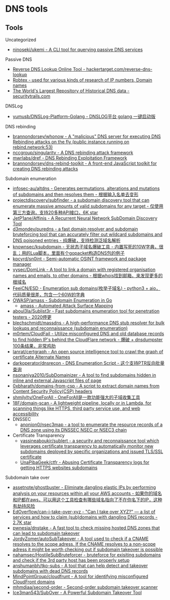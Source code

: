 # DNS tools

## Tools

Uncategorized

* [ninoseki/ukemi - A CLI tool for querying passive DNS services](https://github.com/ninoseki/ukemi)

Passive DNS

* [Reverse DNS Lookup Online Tool - hackertarget.com/reverse-dns-lookup](https://hackertarget.com/reverse-dns-lookup/)
* [Robtex - used for various kinds of research of IP numbers, Domain names](https://www.robtex.com/)
* [The World's Largest Repository of Historical DNS data - securitytrails.com](https://securitytrails.com/)

DNSLog

* [yumusb/DNSLog-Platform-Golang - DNSLOG平台 golang 一键启动版](https://github.com/yumusb/DNSLog-Platform-Golang)

DNS rebinding

* [brannondorsey/whonow - A "malicious" DNS server for executing DNS Rebinding attacks on the fly (public instance running on rebind.network:53)](https://github.com/brannondorsey/whonow)
* [nccgroup/singularity - A DNS rebinding attack framework](https://github.com/nccgroup/singularity)
* [mwrlabs/dref - DNS Rebinding Exploitation Framework](https://github.com/mwrlabs/dref)
* [brannondorsey/dns-rebind-toolkit - A front-end JavaScript toolkit for creating DNS rebinding attacks](https://github.com/brannondorsey/dns-rebind-toolkit)

Subdomain enumeration

* [infosec-au/altdns - Generates permutations, alterations and mutations of subdomains and then resolves them - 根据输入名单去变形](https://github.com/infosec-au/altdns)
* [projectdiscovery/subfinder - a subdomain discovery tool that can enumerate massive amounts of valid subdomains for any target - 仅使用第三方查询，支持20多种API接口，6K star](https://github.com/projectdiscovery/subfinder)
* [JetP1ane/Affinis - A Recurrent Neural Network SubDomain Discovery Tool](https://github.com/JetP1ane/Affinis)
* [d3mondev/puredns - a fast domain resolver and subdomain bruteforcing tool that can accurately filter out wildcard subdomains and DNS poisoned entries - 纯爆破，支持检测泛域名解析](https://github.com/d3mondev/puredns)
* [knownsec/ksubdomain - 无状态子域名爆破工具 - 内置写死的10W字典，很乱；用的Lua脚本，里面有个gopacket构造DNS包的例子](https://github.com/knownsec/ksubdomain)
* [kpcyrd/sn0int - Semi-automatic OSINT framework and package manager](https://github.com/kpcyrd/sn0int)
* [vysec/DomLink - A tool to link a domain with registered organisation names and emails, to other domains - 根据whois找到邮箱，来发现更多的根域名](https://github.com/vysec/DomLink)
* [FeeiCN/ESD - Enumeration sub domains(枚举子域名) - python3 + aio，代码质量很差，包含一个60W的字典](https://github.com/FeeiCN/ESD)
* [OWASP/amass - Subdomain Enumeration in Go](https://github.com/OWASP/Amass)
  * [amass - Automated Attack Surface Mapping](https://danielmiessler.com/study/amass/)
* [aboul3la/Sublist3r - Fast subdomains enumeration tool for penetration testers - 2020停更](https://github.com/aboul3la/Sublist3r)
* [blechschmidt/massdns - A high-performance DNS stub resolver for bulk lookups and reconnaissance (subdomain enumeration)](https://github.com/blechschmidt/massdns)
* [m0rtem/CloudFail - Utilize misconfigured DNS and old database records to find hidden IP's behind the CloudFlare network - 爆破 + dnsdumpster 100条结果，非常鸡肋](https://github.com/m0rtem/CloudFail)
* [lanrat/certgraph - An open source intelligence tool to crawl the graph of certificate Alternate Names](https://github.com/lanrat/certgraph)
* [darkoperator/dnsrecon - DNS Enumeration Script - 这个支持PTR反向批量查询](https://github.com/darkoperator/dnsrecon)
* [nsonaniya2010/SubDomainizer - A tool to find subdomains hidden in inline and external Javascript files of page](https://github.com/nsonaniya2010/SubDomainizer)
* [0xbharath/domains-from-csp - A script to extract domain names from Content Security Policy(CSP) headers](https://github.com/0xbharath/domains-from-csp)
* [shmilylty/OneForAll - OneForAll是一款功能强大的子域收集工具](https://github.com/shmilylty/OneForAll)
* [18F/domain-scan - A lightweight pipeline, locally or in Lambda, for scanning things like HTTPS, third party service use, and web accessibility](https://github.com/18F/domain-scan)
* DNSSEC
  * [anonion0/nsec3map - a tool to enumerate the resource records of a DNS zone using its DNSSEC NSEC or NSEC3 chain](https://github.com/anonion0/nsec3map)
* Certificate Transparency
  * [yassineaboukir/sublert - a security and reconnaissance tool which leverages certificate transparency to automatically monitor new subdomains deployed by specific organizations and issued TLS/SSL certificate](https://github.com/yassineaboukir/sublert)
  * [UnaPibaGeek/ctfr - Abusing Certificate Transparency logs for getting HTTPS websites subdomains](https://github.com/UnaPibaGeek/ctfr)

Subdomain take over

* [assetnote/ghostbuster - Eliminate dangling elastic IPs by performing analysis on your resources within all your AWS accounts - 如果你的域名和IP都在aws，可以用这个工具检查有哪些域名指向了不在你名下的IP，这种有劫持风险](https://github.com/assetnote/ghostbuster)
* [EdOverflow/can-i-take-over-xyz - "Can I take over XYZ?" — a list of services and how to claim (sub)domains with dangling DNS records - 2.7K star](https://github.com/EdOverflow/can-i-take-over-xyz)
* [pwnesia/dnstake - A fast tool to check missing hosted DNS zones that can lead to subdomain takeover](https://github.com/pwnesia/dnstake)
* [JordyZomer/autoSubTakeover - A tool used to check if a CNAME resolves to the scope adress. If the CNAME resolves to a non-scope adress it might be worth checking out if subdomain takeover is possible](https://github.com/JordyZomer/autoSubTakeover)
* [nahamsec/HostileSubBruteforcer - bruteforce for exisiting subdomains and check if the 3rd party host has been properly setup](https://github.com/nahamsec/HostileSubBruteforcer)
* [anshumanbh/tko-subs - A tool that can help detect and takeover subdomains with dead DNS records](https://github.com/anshumanbh/tko-subs)
* [MindPointGroup/cloudfrunt - A tool for identifying misconfigured CloudFront domains](https://github.com/MindPointGroup/cloudfrunt)
* [mhmdiaa/second-order - Second-order subdomain takeover scanner](https://github.com/mhmdiaa/second-order)
* [Ice3man543/SubOver - A Powerful Subdomain Takeover Tool](https://github.com/Ice3man543/SubOver)
